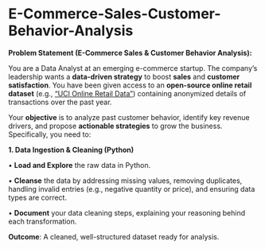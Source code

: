 # E-Commerce-Sales-Customer-Behavior-Analysis

**Problem Statement (E-Commerce Sales & Customer Behavior Analysis):**

You are a Data Analyst at an emerging e-commerce startup. The company’s leadership wants a **data-driven strategy** to boost **sales** and **customer satisfaction**. You have been given access to an **open-source online retail dataset** (e.g., [“UCI Online Retail Data”](https://archive.ics.uci.edu/ml/datasets/Online+Retail)) containing anonymized details of transactions over the past year.

Your **objective** is to analyze past customer behavior, identify key revenue drivers, and propose **actionable strategies** to grow the business. Specifically, you need to:

**1. Data Ingestion & Cleaning (Python)**

•	**Load and Explore** the raw data in Python.

•	**Cleanse** the data by addressing missing values, removing duplicates, handling invalid entries (e.g., negative quantity or price), and ensuring data types are correct.

•	**Document** your data cleaning steps, explaining your reasoning behind each transformation.

**Outcome**: A cleaned, well-structured dataset ready for analysis.
